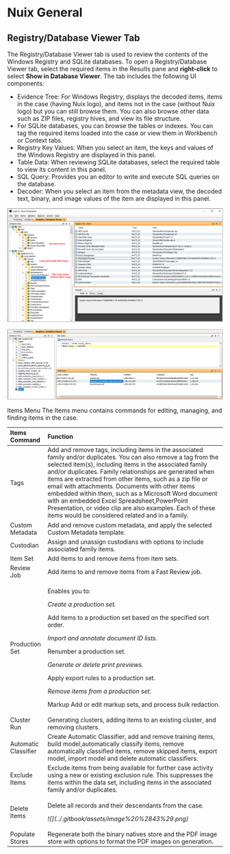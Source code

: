 # Nuix General

## Registry/Database Viewer Tab

The Registry/Database Viewer tab is used to review the contents of the Windows Registry and SQLite databases. To open a Registry/Database Viewer tab, select the required items in the Results pane and **right-click** to select **Show in Database Viewer**. The tab includes the following UI components:

* Evidence Tree: For Windows Registry, displays the decoded items, items in the case \(having Nuix logo\), and items not in the case \(without Nuix logo\) but you can still browse them. You can also browse other data such as ZIP files, registry hives, and view its file structure.
* For SQLite databases, you can browse the tables or indexes. You can tag the required items loaded into the case or view them in Workbench or Context tabs.
* Registry Key Values: When you select an item, the keys and values of the Windows Registry are displayed in this panel.
* Table Data: When reviewing SQLite databases, select the required table to view its content in this panel.
* SQL Query: Provides you an editor to write and execute SQL queries on the database.
* Decoder: When you select an item from the metadata view, the decoded text, binary, and image values of the item are displayed in this panel.

![Viewing Registry](../.gitbook/assets/image%20%2837%29.png)

![Viewing SQLite Database](../.gitbook/assets/image%20%2838%29.png)

Items Menu The Items menu contains commands for editing, managing, and finding items in the case.

<table>
  <thead>
    <tr>
      <th style="text-align:left">Items Command</th>
      <th style="text-align:left">Function</th>
    </tr>
  </thead>
  <tbody>
    <tr>
      <td style="text-align:left">Tags</td>
      <td style="text-align:left">Add and remove tags, including items in the associated family and/or duplicates.
        You can also remove a tag from the selected item(s), including items in
        the associated family and/or duplicates. Family relationships are generated
        when items are extracted from other items, such as a zip file or email
        with attachments. Documents with other items embedded within them, such
        as a Microsoft Word document with an embedded Excel Spreadsheet,PowerPoint
        Presentation, or video clip are also examples. Each of these items would
        be considered related and in a family.</td>
    </tr>
    <tr>
      <td style="text-align:left">Custom Metadata</td>
      <td style="text-align:left">Add and remove custom metadata, and apply the selected Custom Metadata
        template.</td>
    </tr>
    <tr>
      <td style="text-align:left">Custodian</td>
      <td style="text-align:left">Assign and unassign custodians with options to include associated family
        items.</td>
    </tr>
    <tr>
      <td style="text-align:left">Item Set</td>
      <td style="text-align:left">Add items to and remove items from item sets.</td>
    </tr>
    <tr>
      <td style="text-align:left">Review Job</td>
      <td style="text-align:left">Add items to and remove items from a Fast Review job.</td>
    </tr>
    <tr>
      <td style="text-align:left">Production Set</td>
      <td style="text-align:left">
        <p>Enables you to: <em> </em>
        </p>
        <p><em>Create a production set. </em> 
        </p>
        <p>Add items to a production set based on the specified sort order. <em> </em>
        </p>
        <p><em>Import and annotate document ID lists. </em> 
        </p>
        <p>Renumber a production set. <em> </em>
        </p>
        <p><em>Generate or delete print previews. </em> 
        </p>
        <p>Apply export rules to a production set. <em> </em>
        </p>
        <p><em>Remove items from a production set. </em> 
        </p>
        <p>Markup Add or edit markup sets, and process bulk redaction.</p>
      </td>
    </tr>
    <tr>
      <td style="text-align:left">Cluster Run</td>
      <td style="text-align:left">Generating clusters, adding items to an existing cluster, and removing
        clusters.</td>
    </tr>
    <tr>
      <td style="text-align:left">Automatic Classifier</td>
      <td style="text-align:left">Create Automatic Classifier, add and remove training items, build model,automatically
        classify items, remove automatically classified items, remove skipped items,
        export model, import model and delete automatic classifiers.</td>
    </tr>
    <tr>
      <td style="text-align:left">Exclude Items</td>
      <td style="text-align:left">Exclude items from being available for further case activity using a new
        or existing exclusion rule. This suppresses the items within the data set,
        including items in the associated family and/or duplicates.</td>
    </tr>
    <tr>
      <td style="text-align:left">Delete Items</td>
      <td style="text-align:left">
        <p>
        Delete all records and their descendants from the case.
        </p>
        <p><em> ![](../.gitbook/assets/image%20%2843%29.png) </em>
        </p>
      </td>
    </tr>
    <tr>
      <td style="text-align:left">Populate Stores</td>
      <td style="text-align:left">Regenerate both the binary natives store and the PDF image store with
        options to format the PDF images on generation.</td>
    </tr>
  </tbody>
</table>



